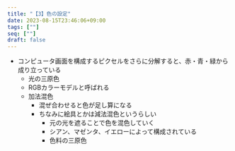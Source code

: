 ```yaml
---
title: "【3】色の設定"
date: 2023-08-15T23:46:06+09:00
tags: [""]
seq: [""]
draft: false
---
```


- コンピュータ画面を構成するピクセルをさらに分解すると、赤・青・緑から成り立っている
  - 光の三原色
  - RGBカラーモデルと呼ばれる
  - 加法混色
    - 混ぜ合わせると色が足し算になる
    - ちなみに絵具とかは減法混色というらしい
      - 元の光を遮ることで色を混色していく
      - シアン、マゼンタ、イエローによって構成されている
      - 色料の三原色